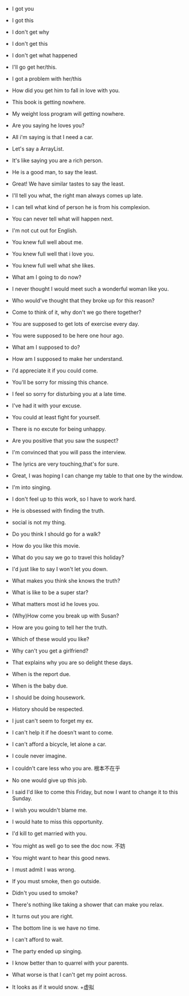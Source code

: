 * I got you
* I got this

* I don't get why
* I don't get this
* I don't get what happened

* I'll go get her/this.

* I got a problem with her/this

* How did you get him to fall in love with you.

* This book is getting nowhere.
* My weight loss program will getting nowhere.

* Are you saying he loves you?
* All i'm saying is that I need a car.

* Let's say a ArrayList.

* It's like saying you are a rich person.

* He is a good man, to say the least.
* Great! We have similar tastes to say the least.

* I'll tell you what, the right man always comes up late.
* I can tell what kind of person he is from his complexion.
* You can never tell what will happen next.

* I'm not cut out for English.

* You knew full well about me.
* You knew full well that i love you.
* You knew full well what she likes.

* What am I going to do now?

* I never thought I would meet such a wonderful woman like you.
* Who would've thought that they broke up for this reason?

* Come to think of it, why don't we go there together?

* You are supposed to get lots of exercise every day.
* You were supposed to be here one hour ago.
* What am I supposed to do?
* How am I supposed to make her understand.

* I'd appreciate it if you could come.

* You'll be sorry for missing this chance.
* I feel so sorry for disturbing you at a late time.

* I've had it with your excuse.

* You could at least fight for yourself.

* There is no excute for being unhappy.

* Are you positive that you saw the suspect?
* I'm convinced that you will pass the interview.

* The lyrics are very touching,that's for sure.

* Great, I was hoping I can change my table to that one by the window.

* I'm into singing.
* I don't feel up to this work, so I have to work hard.
* He is obsessed with finding the truth.

* social is not my thing.

* Do you think I should go for a walk?
* How do you like this movie.
* What do you say we go to travel this holiday?
* I'd just like to say I won't let you down.
* What makes you think she knows the truth?

* What is like to be a super star?

* What matters most id he loves you.

* (Why)How come you break up with Susan?

* How are you going to tell her the truth.

* Which of these would you like?
* Why can't you get a girlfriend?

* That explains why you are so delight these days.

* When is the report due.
* When is the baby due.

* I should be doing housework.
* History should be respected.

* I just can't seem to forget my ex.

* I can't help it if he doesn't want to come.

* I can't afford a bicycle, let alone a car.

* I coule never imagine.

* I couldn't care less who you are. 根本不在乎

* No one would give up this job.

* I said I'd like to come this Friday, but now I want to change it to this Sunday.

* I wish you wouldn't blame me.

* I would hate to miss this opportunity.

* I'd kill to get married with you.

* You might as well go to see the doc now. 不妨

* You might want to hear this good news.

* I must admit I was wrong.

* If you must smoke, then go outside.

* Didn't you used to smoke?

* There's nothing like taking a shower that can make you relax.

* It turns out you are right.

* The bottom line is we have no time.

* I can't afford to wait.

* The party ended up singing.

* I know better than to quarrel with your parents.

* What worse is that I can't get my point across.

* It looks as if it would snow. +虚拟


